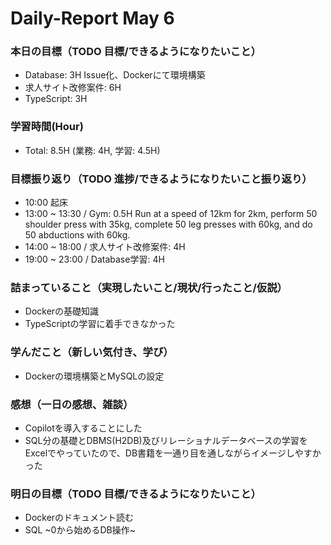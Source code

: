 # Daily-Report May 6

### 本日の目標（TODO 目標/できるようになりたいこと）
- Database: 3H Issue化、Dockerにて環境構築
- 求人サイト改修案件: 6H
- TypeScript: 3H

### 学習時間(Hour)
- Total:  8.5H (業務: 4H, 学習: 4.5H)

### 目標振り返り（TODO 進捗/できるようになりたいこと振り返り）
- 10:00 起床
- 13:00 ~ 13:30 / Gym: 0.5H
Run at a speed of 12km for 2km, perform 50 shoulder press with 35kg,
complete 50 leg presses with 60kg, and do 50 abductions with 60kg.
- 14:00 ~ 18:00 / 求人サイト改修案件: 4H
- 19:00 ~ 23:00 / Database学習: 4H

### 詰まっていること（実現したいこと/現状/行ったこと/仮説）
- Dockerの基礎知識
- TypeScriptの学習に着手できなかった

### 学んだこと（新しい気付き、学び）
- Dockerの環境構築とMySQLの設定

### 感想（一日の感想、雑談）
- Copilotを導入することにした
- SQL分の基礎とDBMS(H2DB)及びリレーショナルデータベースの学習をExcelでやっていたので、DB書籍を一通り目を通しながらイメージしやすかった

### 明日の目標（TODO 目標/できるようになりたいこと）
- Dockerのドキュメント読む
- SQL ~0から始めるDB操作~

